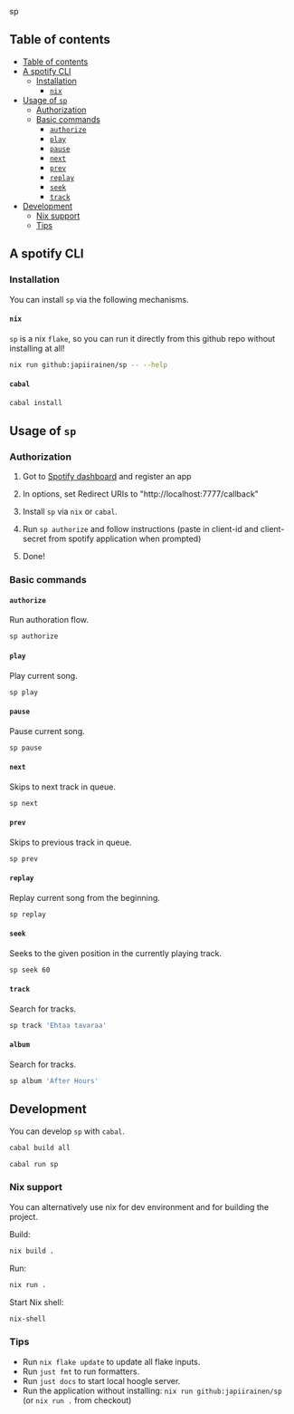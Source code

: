 sp

## Table of contents

- [Table of contents](#table-of-contents)
- [A spotify CLI](#a-spotify-cli)
  - [Installation](#installation)
    - [`nix`](#nix)
- [Usage of `sp`](#usage-of-sp)
  - [Authorization](#authorization)
  - [Basic commands](#basic-commands)
    - [`authorize`](#authorize)
    - [`play`](#play)
    - [`pause`](#pause)
    - [`next`](#next)
    - [`prev`](#prev)
    - [`replay`](#replay)
    - [`seek`](#seek)
    - [`track`](#track)
- [Development](#development)
  - [Nix support](#nix-support)
  - [Tips](#tips)

## A spotify CLI

### Installation

You can install `sp` via the following mechanisms.

#### `nix`

`sp` is a nix `flake`, so you can run it directly from this github repo without installing at all!

```bash
nix run github:japiirainen/sp -- --help
```

#### `cabal`

```bash
cabal install
```

## Usage of `sp`

### Authorization

1. Got to <a href="https://developer.spotify.com/dashboard/">Spotify dashboard</a> and register an app

2. In options, set Redirect URIs to "http://localhost:7777/callback"

3. Install `sp` via `nix` or `cabal`.

4. Run `sp authorize` and follow instructions (paste in client-id and client-secret from spotify application when prompted)

5. Done!

### Basic commands

#### `authorize`

Run authoration flow.

```bash
sp authorize
```

#### `play`

Play current song.

```bash
sp play
```

#### `pause`

Pause current song.

```bash
sp pause
```

#### `next`

Skips to next track in queue.

```bash
sp next
```

#### `prev`

Skips to previous track in queue.

```bash
sp prev
```

#### `replay`

Replay current song from the beginning.

```bash
sp replay
```

#### `seek`

Seeks to the given position in the currently playing track.

```bash
sp seek 60
```

#### `track`

Search for tracks.

```bash
sp track 'Ehtaa tavaraa'
```

#### `album`

Search for tracks.

```bash
sp album 'After Hours'
```

## Development

You can develop `sp` with `cabal`.

```sh
cabal build all

cabal run sp
```

### Nix support

You can alternatively use nix for dev environment and for building the project.

Build:

```sh
nix build .
```

Run:

```sh
nix run .
```

Start Nix shell:

```sh
nix-shell
```

### Tips

- Run `nix flake update` to update all flake inputs.
- Run `just fmt` to run formatters.
- Run `just docs` to start  local hoogle server.
- Run the application without installing: `nix run github:japiirainen/sp` (or `nix run .` from checkout)
